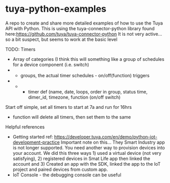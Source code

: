 # tuya-python-examples
A repo to create and share more detailed examples of how to use the Tuya API with Python.
This is using the tuya-connector-python library found here:https://github.com/tuya/tuya-connector-python
It is not very active... so a bit suspect, but seems to work at the basic level


TODO:
Timers
- Array of categories (I think this will something like a group of schedules for a device component (i.e. switch)
- - groups, the actual timer schedules - on/off(function) triggers
- - - timer def (name, date, loops, order in group, status time, dimer_id, timezone, function (on/off switch)

Start off simple, set all timers to start at 7a and run for 16hrs
- function will delete all timers, then set them to the same



Helpful references
- Getting started ref: https://developer.tuya.com/en/demo/python-iot-development-practice
  Important note on this... They Smart Industry app is not longer supported. You need another way to provision devices into your account.
  We did this three ways 1) used a virtual device (not very satisfying), 2) registered devices in Smat Life app then linked the account 
  and 3) Created an app with the SDK, linked the app to the IoT project and paired devices from custom app.
- IoT Console - the debugging console can be useful 
